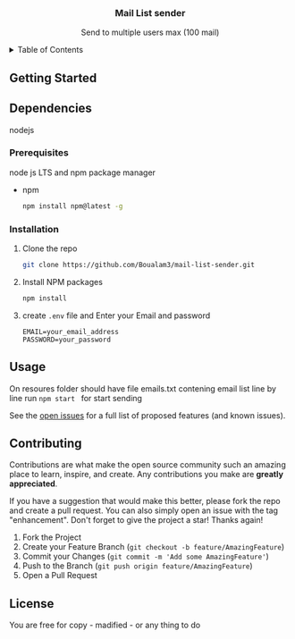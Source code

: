 <!-- PROJECT LOGO -->
<br />
<div align="center">

  <h3 align="center">Mail List sender</h3>

  <p align="center">
    Send to multiple users max (100 mail) 
  </p>
</div>



<!-- TABLE OF CONTENTS -->
<details>
  <summary>Table of Contents</summary>
  <ol>
    <li>
      <a href="#about-the-project">About The Project</a>
    </li>
    <li>
      <a href="#getting-started">Getting Started</a>
      <ul>
        <li><a href="#prerequisites">Prerequisites</a></li>
        <li><a href="#installation">Installation</a></li>
      </ul>
    </li>
    <li><a href="#usage">Usage</a></li>

  </ol>
</details>






<!-- GETTING STARTED -->
## Getting Started
## Dependencies
nodejs 
### Prerequisites

node js LTS and npm package manager 
* npm
  ```sh
  npm install npm@latest -g
  ```

### Installation

1. Clone the repo
   ```sh
   git clone https://github.com/Boualam3/mail-list-sender.git
   ```
2. Install NPM packages
   ```sh
   npm install
   ```
3. create `.env` file and Enter your Email and password  
   ```
   EMAIL=your_email_address
   PASSWORD=your_password
   ```





<!-- USAGE EXAMPLES -->
## Usage
On resoures folder should have file emails.txt contening email list line by line 
run `npm start ` for start sending







See the [open issues](https://github.com/Boualam3/mail-list-sender/issues) for a full list of proposed features (and known issues).





<!-- CONTRIBUTING -->
## Contributing

Contributions are what make the open source community such an amazing place to learn, inspire, and create. Any contributions you make are **greatly appreciated**.

If you have a suggestion that would make this better, please fork the repo and create a pull request. You can also simply open an issue with the tag "enhancement".
Don't forget to give the project a star! Thanks again!

1. Fork the Project
2. Create your Feature Branch (`git checkout -b feature/AmazingFeature`)
3. Commit your Changes (`git commit -m 'Add some AmazingFeature'`)
4. Push to the Branch (`git push origin feature/AmazingFeature`)
5. Open a Pull Request




<!-- LICENSE -->
## License

You are free for copy - madified - or any thing to do 









